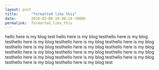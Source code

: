 ```yaml
---
layout: post
title:      "formatted like this"
date:       2018-02-08 19:40:24 +0000
permalink:  formatted_like_this
---
```




hello here is my blog test hello here is my blog testhello here is my blog testhello here is my blog testhello here is my blog testhello here is my blog testhello here is my blog testhello here is my blog testhello here is my blog testhello here is my blog testhello here is my blog testhello here is my blog testhello here is my blog testhello here is my blog testhello here is my blog testhello here is my blog testhello here is my blog test

